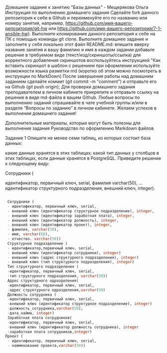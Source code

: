 Домашнее задание к занятию "Базы данных" - Мещерякова Ольга
Инструкция по выполнению домашнего задания
Сделайте fork данного репозитория к себе в Github и переименуйте его по названию или номеру занятия, например, https://github.com/имя-вашего-репозитория/git-hw или https://github.com/имя-вашего-репозитория/7-1-ansible-hw).
Выполните клонирование данного репозитория к себе на ПК с помощью команды git clone.
Выполните домашнее задание и заполните у себя локально этот файл README.md:
впишите вверху название занятия и вашу фамилию и имя
в каждом задании добавьте решение в требуемом виде (текст/код/скриншоты/ссылка)
для корректного добавления скриншотов воспользуйтесь инструкцией "Как вставить скриншот в шаблон с решением
при оформлении используйте возможности языка разметки md (коротко об этом можно посмотреть в инструкции по MarkDown)
После завершения работы над домашним заданием сделайте коммит (git commit -m "comment") и отправьте его на Github (git push origin);
Для проверки домашнего задания преподавателем в личном кабинете прикрепите и отправьте ссылку на решение в виде md-файла в вашем Github.
Любые вопросы по выполнению заданий спрашивайте в чате учебной группы и/или в разделе “Вопросы по заданию” в личном кабинете.
Желаем успехов в выполнении домашнего задания!

Дополнительные материалы, которые могут быть полезны для выполнения задания
Руководство по оформлению Markdown файлов

Задание 1
Опишите не менее семи таблиц, из которых состоит база данных:

какие данные хранятся в этих таблицах;
какой тип данных у столбцов в этих таблицах, если данные хранятся в PostgreSQL.
Приведите решение к следующему виду:

Сотрудники (

идентификатор, первичный ключ, serial,
фамилия varchar(50),
...
идентификатор структурного подразделения, внешний ключ, integer).



```sql

 Сотрудники ( 
 - идентификатор, первичный ключ, serial,
 - внешний ключ (идентификатор структурное подразделение), integer,
 - внешний ключ (идентификатор заработная плата), integer,
 - внешний ключ (идентификатор должность), integer,
 - внешний ключ (идентификатор проект), integer,
 - фамилия, varchar(50),
 - имя, varchar(50),
 - отчество. varchar(50))
 Структурное подразделение (
 - идентификатор,первичный ключ, serial,
 - внешний ключ (идентификатор сотрудники), integer)
 - внешний ключ (адрес структурного подразделения), integer)
 - внешний ключ (тип структурного подразделения), integer)
 Тип структурного подразделения (
 -идентификатор, первичный ключ, serial,
 -тип структурного подразделения, varchar(50))
 Адрес структурного одразделения(
 -идентификатор, первичный ключ, serial,
 -адрес структурного одразделения,varchar(50)
 Должность сотрудника (
 -идентификатор, первичный ключ, serial,	
 -внешний ключ (идентификатор структурное подразделение), integer)
 -должность_сотрудника,varchar(50),
 -дата_найма, integer)
 Заработная плата сотрудников(
 -идентификатор, первичный ключ, serial,
 -внешний ключ (идентификатор должность сотрудника), integer
 -заработная плата сотрудников,integer)
Проект (
 - идентификатор, первичный ключ, serial, 
 - наименование проекта,varchar(50))